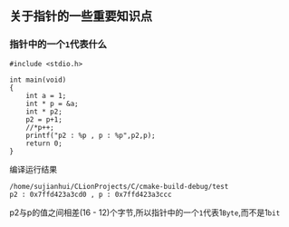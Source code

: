 ## 关于指针的一些重要知识点

### 指针中的一个`1`代表什么

    #include <stdio.h>

    int main(void)
    {
        int a = 1;
        int * p = &a;
        int * p2;
        p2 = p+1;
        //*p++;
        printf("p2 : %p , p : %p",p2,p);
        return 0;
    }

编译运行结果

    /home/sujianhui/CLionProjects/C/cmake-build-debug/test
    p2 : 0x7ffd423a3cd0 , p : 0x7ffd423a3ccc

p2与p的值之间相差(16 - 12)个字节,所以指针中的一个`1`代表1`Byte`,而不是1`bit`